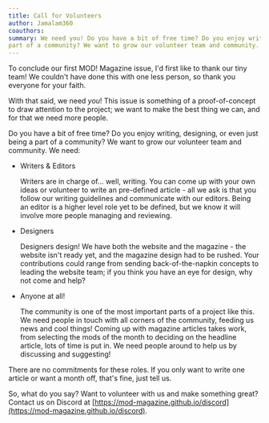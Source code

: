```yaml
---
title: Call for Volunteers
author: Jamalam360
coauthors:
summary: We need you! Do you have a bit of free time? Do you enjoy writing, designing, or even just being a
part of a community? We want to grow our volunteer team and community.
---
```


To conclude our first MOD! Magazine issue, I'd first like to thank our tiny
team! We couldn't have done this with one less person, so thank you everyone for
your faith.

With that said, we need _you_! This issue is something of a proof-of-concept to
draw attention to the project; we want to make the best thing we can, and for
that we need more people.

Do you have a bit of free time? Do you enjoy writing, designing, or even just
being a part of a community? We want to grow our volunteer team and community.
We need:

- Writers & Editors

  Writers are in charge of... well, writing. You can come up with your own ideas
  or volunteer to write an pre-defined article - all we ask is that you follow
  our writing guidelines and communicate with our editors. Being an editor is a
  higher level role yet to be defined, but we know it will involve more people
  managing and reviewing.

- Designers

  Designers design! We have both the website and the magazine - the website
  isn't ready yet, and the magazine design had to be rushed. Your contributions
  could range from sending back-of-the-napkin concepts to leading the website
  team; if you think you have an eye for design, why not come and help?

- Anyone at all!

  The community is one of the most important parts of a project like this. We
  need people in touch with all corners of the community, feeding us news and
  cool things! Coming up with magazine articles takes work, from selecting the
  mods of the month to deciding on the headline article, lots of time is put in.
  We need people around to help us by discussing and suggesting!

There are no commitments for these roles. If you only want to write one article
or want a month off, that's fine, just tell us.

So, what do you say? Want to volunteer with us and make something great? Contact
us on Discord at
[https://mod-magazine.github.io/discord](https://mod-magazine.github.io/discord).
